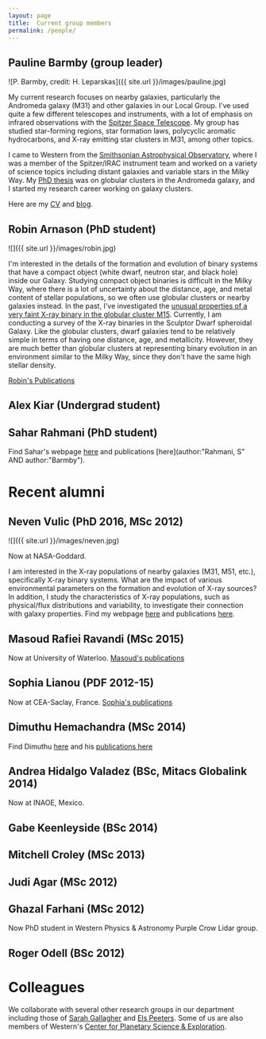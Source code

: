 ```yaml
---
layout: page
title:  Current group members 
permalink: /people/
---
```


## Pauline Barmby (group leader)
![P. Barmby, credit: H. Leparskas]({{ site.url }}/images/pauline.jpg)

My current research focuses on nearby galaxies, particularly the Andromeda galaxy (M31) and
other galaxies in our Local Group. I've used quite a few different telescopes and instruments, with a lot of emphasis on infrared observations with the [Spitzer Space Telescope](http://ssc.caltech.edu). My group has studied star-forming regions, star formation laws, polycyclic aromatic hydrocarbons, and X-ray emitting star clusters in M31, among other topics.

I came to Western from the [Smithsonian Astrophysical Observatory](https://www.cfa.harvard.edu/sao), where I was a member of
the Spitzer/IRAC instrument team and worked on a variety of science topics including distant galaxies and variable stars in the Milky Way. My [PhD thesis](http://zenodo.org/record/49389?ln=en) was on globular clusters in the Andromeda galaxy, and I started my research career working on galaxy clusters.

Here are my [CV](https://github.com/PBarmby/cv/blob/master/pbarmby_cv.pdf) and [blog](http://pbarmby.github.io).

## Robin Arnason (PhD student)

![]({{ site.url }}/images/robin.jpg)

I'm interested in the details of the formation and evolution of binary systems that have a compact object (white dwarf, neutron star, and black hole) inside our Galaxy. Studying compact object binaries is difficult in the Milky Way, where there is a lot of uncertainty about the distance, age, and metal content of stellar populations, so we often use globular clusters or nearby galaxies instead. In the past, I've investigated the [unusual properties of a very faint X-ray binary in the globular cluster M15](http://arxiv.org/abs/1505.07117). Currently, I am conducting a survey of the X-ray binaries in the Sculptor Dwarf spheroidal Galaxy. Like the globular clusters, dwarf galaxies tend to be relatively simple in terms of having one distance, age, and metallicity.
However, they are much better than globular clusters at representing binary evolution in an environment similar to the Milky Way, since they don't have the same high stellar density.

[Robin's Publications](https://ui.adsabs.harvard.edu/#search/q=author%3A%22Arnason%2C%20R%22&sort=date%20desc%2C%20bibcode%20desc)

## Alex Kiar (Undergrad student)

## Sahar Rahmani (PhD student)

Find Sahar's webpage [here](https://sites.google.com/site/rahmanisahar/) and publications [here](author:"Rahmani, S" AND  author:"Barmby").

# Recent alumni

## Neven Vulic (PhD 2016, MSc 2012)

![]({{ site.url }}/images/neven.jpg)

Now at NASA-Goddard.

I am interested in the X-ray populations of nearby galaxies (M31, M51, etc.), specifically X-ray binary systems. What are the impact of various environmental parameters on the formation and evolution of X-ray sources? In addition, I study the characteristics of X-ray populations, such as physical/flux distributions and variability, to investigate their connection with galaxy properties.
Find my webpage [here](http://astro.uwo.ca/~nvulic/) and publications [here](https://ui.adsabs.harvard.edu/#search/q=author%3A%22Vulic%2C%20N%22&sort=date%20desc%2C%20bibcode%20desc).

## Masoud Rafiei Ravandi (MSc 2015)

Now at University of Waterloo.
[Masoud's publications](https://ui.adsabs.harvard.edu/#search/q=author%3A%22Rafiei%20Ravandi%2C%20M%22&sort=date%20desc%2C%20bibcode%20desc)

## Sophia Lianou (PDF 2012-15)

Now at CEA-Saclay, France. [Sophia's publications](https://ui.adsabs.harvard.edu/#search/q=author%3A%22Lianou%2C%20S%22&sort=date%20desc%2C%20bibcode%20desc)

## Dimuthu Hemachandra (MSc 2014)

Find Dimuthu [here](https://ca.linkedin.com/in/dimuthu-hemachandra-2465571b) and his
[publications here](https://ui.adsabs.harvard.edu/#search/q=author%3A%22Hemachandra%2C%20D%22&sort=date%20desc%2C%20bibcode%20desc)

## Andrea Hidalgo Valadez (BSc, Mitacs Globalink 2014)

Now at INAOE, Mexico.

## Gabe Keenleyside (BSc 2014)

## Mitchell Croley (MSc 2013)

## Judi Agar (MSc 2012)

## Ghazal Farhani (MSc 2012)

Now PhD student in Western Physics & Astronomy Purple Crow Lidar group.

## Roger Odell (BSc 2012)

# Colleagues

We collaborate with several other research groups in our department including those of [Sarah Gallagher](http://www.astro.uwo.ca/%7esgall/index.html)
and [Els Peeters](http://www.astro.uwo.ca/%7eepeeters/). Some of us are also members of Western's [Center for Planetary Science & Exploration](http://www.cpsx.uwo.ca).
